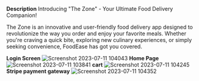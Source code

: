 **Description**
Introducing "The Zone" - Your Ultimate Food Delivery Companion!

The Zone is an innovative and user-friendly food delivery app designed to revolutionize the way you order and enjoy your favorite meals. Whether you're craving a quick bite, exploring new culinary experiences, or simply seeking convenience, FoodEase has got you covered.

**Login Screen**
![Screenshot 2023-07-11 104043](https://github.com/AkankshaGawade/The-Zone-Food-App/assets/87490936/c1456e28-8375-4971-b5c6-8b4dbdb5f754)
**Home Page**
![Screenshot 2023-07-11 103841](https://github.com/AkankshaGawade/The-Zone-Food-App/assets/87490936/8fda9b0a-72ad-4232-9c29-7db6eb68b7a0)
**cart**
![Screenshot 2023-07-11 104245](https://github.com/AkankshaGawade/The-Zone-Food-App/assets/87490936/e5835908-d27d-4608-b97b-acdd8aed3d9d)
**Stripe payment gateway**
![Screenshot 2023-07-11 104352](https://github.com/AkankshaGawade/The-Zone-Food-App/assets/87490936/7221235a-9d2c-48c4-9257-62f0a73970ce)
